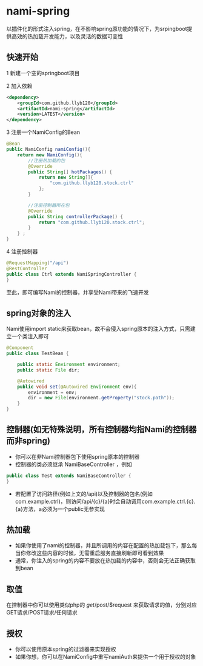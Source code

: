 # nami-spring
以插件化的形式注入spring，在不影响spring原功能的情况下，为srpingboot提供高效的热加载开发能力，以及灵活的数据可变性

## 快速开始
1 新建一个空的springboot项目

2 加入依赖
```xml
<dependency>
    <groupId>com.github.llyb120</groupId>
    <artifactId>nami-spring</artifactId>
    <version>LATEST</version>
</dependency>
```

3 注册一个NamiConfig的Bean
```java
@Bean
public NamiConfig namiConfig(){
    return new NamiConfig(){
        //注册热加载的包
        @Override
        public String[] hotPackages() {
            return new String[]{
                "com.github.llyb120.stock.ctrl"
            };
        }

        //注册控制器所在包
        @Override
        public String controllerPackage() {
            return "com.github.llyb120.stock.ctrl";
        }
    } ;
}
```
4 注册控制器
```java
@RequestMapping("/api")
@RestController
public class Ctrl extends NamiSpringController {
}
``` 

至此，即可编写Nami的控制器，并享受Nami带来的飞速开发 

## spring对象的注入
Nami使用import static来获取bean，故不会侵入spring原本的注入方式，只需建立一个类注入即可
```java
@Component
public class TestBean {

    public static Environment environment;
    public static File dir;

    @Autowired
    public void set(@Autowired Environment env){
        environment = env;
        dir = new File(environment.getProperty("stock.path"));
    }
}
```
## 控制器(如无特殊说明，所有控制器均指Nami的控制器而非spring)
* 你可以在非Nami控制器包下使用spring原本的控制器
* 控制器的类必须继承 NamiBaseController ，例如
```java
public class Test extends NamiBaseController {
}
```
* 若配置了访问路径(例如上文的/api)以及控制器的包名(例如com.example.ctrl)，则访问/api/{c}/{a}时会自动调用com.example.ctrl.{c}.{a}方法，a必须为一个public无参实现

## 热加载
* 如果你使用了nami的控制器，并且所调用的内容在配置的热加载包下，那么每当你修改这些内容的时候，无需重启服务直接刷新即可看到效果
* 通常，你注入的spring的内容不要放在热加载的内容中，否则会无法正确获取到bean

## 取值
在控制器中你可以使用类似php的 $get/$post/$request 来获取请求的值，分别对应GET请求/POST请求/任何请求

## 授权
* 你可以使用原本spring的过滤器来实现授权
* 如果你想，你可以在NamiConfig中重写namiAuth来提供一个用于授权的对象
